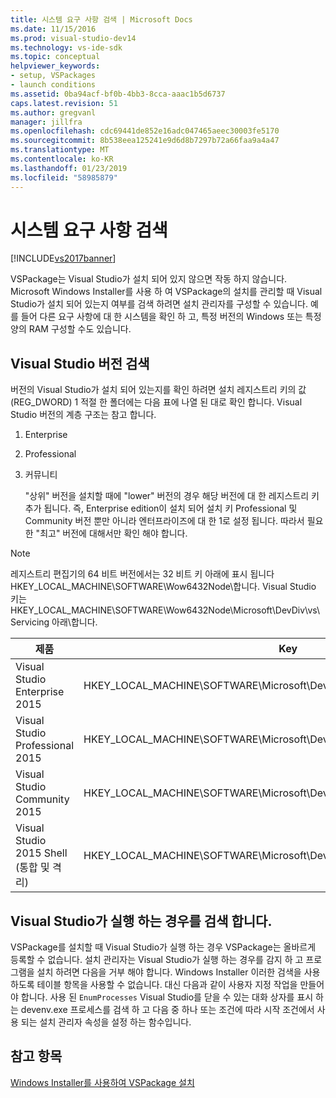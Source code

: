```yaml
---
title: 시스템 요구 사항 검색 | Microsoft Docs
ms.date: 11/15/2016
ms.prod: visual-studio-dev14
ms.technology: vs-ide-sdk
ms.topic: conceptual
helpviewer_keywords:
- setup, VSPackages
- launch conditions
ms.assetid: 0ba94acf-bf0b-4bb3-8cca-aaac1b5d6737
caps.latest.revision: 51
ms.author: gregvanl
manager: jillfra
ms.openlocfilehash: cdc69441de852e16adc047465aeec30003fe5170
ms.sourcegitcommit: 8b538eea125241e9d6d8b7297b72a66faa9a4a47
ms.translationtype: MT
ms.contentlocale: ko-KR
ms.lasthandoff: 01/23/2019
ms.locfileid: "58985879"
---
```

# <a name="detecting-system-requirements"></a>시스템 요구 사항 검색
[!INCLUDE[vs2017banner](../../includes/vs2017banner.md)]

VSPackage는 Visual Studio가 설치 되어 있지 않으면 작동 하지 않습니다. Microsoft Windows Installer를 사용 하 여 VSPackage의 설치를 관리할 때 Visual Studio가 설치 되어 있는지 여부를 검색 하려면 설치 관리자를 구성할 수 있습니다. 예를 들어 다른 요구 사항에 대 한 시스템을 확인 하 고, 특정 버전의 Windows 또는 특정 양의 RAM 구성할 수도 있습니다.  
  
## <a name="detecting-visual-studio-editions"></a>Visual Studio 버전 검색  
 버전의 Visual Studio가 설치 되어 있는지를 확인 하려면 설치 레지스트리 키의 값 (REG_DWORD) 1 적절 한 폴더에는 다음 표에 나열 된 대로 확인 합니다. Visual Studio 버전의 계층 구조는 참고 합니다.  
  
1. Enterprise  
  
2. Professional  
  
3. 커뮤니티  
  
   "상위" 버전을 설치할 때에 "lower" 버전의 경우 해당 버전에 대 한 레지스트리 키 추가 됩니다. 즉, Enterprise edition이 설치 되어 설치 키 Professional 및 Community 버전 뿐만 아니라 엔터프라이즈에 대 한 1로 설정 됩니다. 따라서 필요한 "최고" 버전에 대해서만 확인 해야 합니다.  
  
> [!NOTE]
>  레지스트리 편집기의 64 비트 버전에서는 32 비트 키 아래에 표시 됩니다 HKEY_LOCAL_MACHINE\SOFTWARE\Wow6432Node\\합니다. Visual Studio 키는 HKEY_LOCAL_MACHINE\SOFTWARE\Wow6432Node\Microsoft\DevDiv\vs\Servicing 아래\\합니다.  
  
|제품|Key|  
|-------------|---------|  
|Visual Studio Enterprise 2015|HKEY_LOCAL_MACHINE\SOFTWARE\Microsoft\DevDiv\vs\Servicing\14.0\enterprise|  
|Visual Studio Professional 2015|HKEY_LOCAL_MACHINE\SOFTWARE\Microsoft\DevDiv\vs\Servicing\14.0\professional|  
|Visual Studio Community 2015|HKEY_LOCAL_MACHINE\SOFTWARE\Microsoft\DevDiv\vs\Servicing\14.0\community|  
|Visual Studio 2015 Shell (통합 및 격리)|HKEY_LOCAL_MACHINE\SOFTWARE\Microsoft\DevDiv\vs\Servicing\14.0\isoshell|  
  
## <a name="detecting-when-visual-studio-is-running"></a>Visual Studio가 실행 하는 경우를 검색 합니다.  
 VSPackage를 설치할 때 Visual Studio가 실행 하는 경우 VSPackage는 올바르게 등록할 수 없습니다. 설치 관리자는 Visual Studio가 실행 하는 경우를 감지 하 고 프로그램을 설치 하려면 다음을 거부 해야 합니다. Windows Installer 이러한 검색을 사용 하도록 테이블 항목을 사용할 수 없습니다. 대신 다음과 같이 사용자 지정 작업을 만들어야 합니다. 사용 된 `EnumProcesses` Visual Studio를 닫을 수 있는 대화 상자를 표시 하는 devenv.exe 프로세스를 검색 하 고 다음 중 하나 또는 조건에 따라 시작 조건에서 사용 되는 설치 관리자 속성을 설정 하는 함수입니다.  
  
## <a name="see-also"></a>참고 항목  
 [Windows Installer를 사용하여 VSPackage 설치](../../extensibility/internals/installing-vspackages-with-windows-installer.md)
